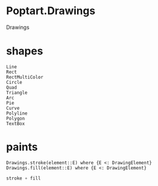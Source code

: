 # Poptart.Drawings

Drawings

# shapes
```@docs
Line
Rect
RectMultiColor
Circle
Quad
Triangle
Arc
Pie
Curve
Polyline
Polygon
TextBox
```

# paints
```@docs
Drawings.stroke(element::E) where {E <: DrawingElement}
Drawings.fill(element::E) where {E <: DrawingElement}
```

`stroke ∘ fill`
